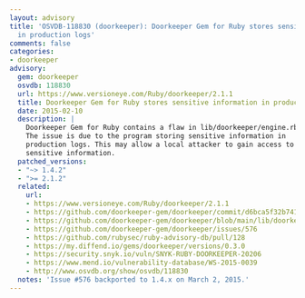 ```yaml
---
layout: advisory
title: 'OSVDB-118830 (doorkeeper): Doorkeeper Gem for Ruby stores sensitive information
  in production logs'
comments: false
categories:
- doorkeeper
advisory:
  gem: doorkeeper
  osvdb: 118830
  url: https://www.versioneye.com/Ruby/doorkeeper/2.1.1
  title: Doorkeeper Gem for Ruby stores sensitive information in production logs
  date: 2015-02-10
  description: |
    Doorkeeper Gem for Ruby contains a flaw in lib/doorkeeper/engine.rb.
    The issue is due to the program storing sensitive information in
    production logs. This may allow a local attacker to gain access to
    sensitive information.
  patched_versions:
  - "~> 1.4.2"
  - ">= 2.1.2"
  related:
    url:
    - https://www.versioneye.com/Ruby/doorkeeper/2.1.1
    - https://github.com/doorkeeper-gem/doorkeeper/commit/d6bca5f32b741b8cee83a4aeb818338b919181fe
    - https://github.com/doorkeeper-gem/doorkeeper/blob/main/lib/doorkeeper/engine.rb
    - https://github.com/doorkeeper-gem/doorkeeper/issues/576
    - https://github.com/rubysec/ruby-advisory-db/pull/128
    - https://my.diffend.io/gems/doorkeeper/versions/0.3.0
    - https://security.snyk.io/vuln/SNYK-RUBY-DOORKEEPER-20206
    - https://www.mend.io/vulnerability-database/WS-2015-0039
    - http://www.osvdb.org/show/osvdb/118830
  notes: 'Issue #576 backported to 1.4.x on March 2, 2015.'
---
```

